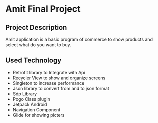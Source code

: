# Amit Final Project

## Project Description
Amit application is a basic program of commerce to show products and select what do you want to buy.

## Used Technology
* Retrofit library to Integrate with Api
* Recycler View to show and organize screens 
* Singleton to increase performance
* Json library to convert from and to json format
* Sdp Library
* Pogo Class plugin
* Jetpack Android
* Navigation Component
* Glide for showing picters




